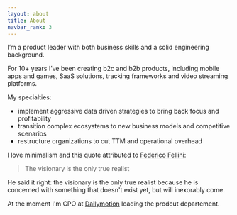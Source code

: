 ```yaml
---
layout: about
title: About
navbar_rank: 3
---
```

I’m a product leader with both business skills and a solid engineering background.

For 10+ years I’ve been creating b2c and b2b products, including mobile apps and games, SaaS solutions, tracking frameworks and video streaming platforms.

My specialties:
- implement aggressive data driven strategies to bring back focus and profitability
- transition complex ecosystems to new business models and competitive scenarios
- restructure organizations to cut TTM and operational overhead


I love minimalism and this quote attributed to [Federico Fellini](https://en.wikipedia.org/wiki/Federico_Fellini):

> The visionary is the only true realist

He said it right: the visionary is the only true realist because he is concerned with something that doesn't exist yet, but will inexorably come.

At the moment I'm CPO at [Dailymotion](https://www.dailymotion.com) leading the prodcut departement.

